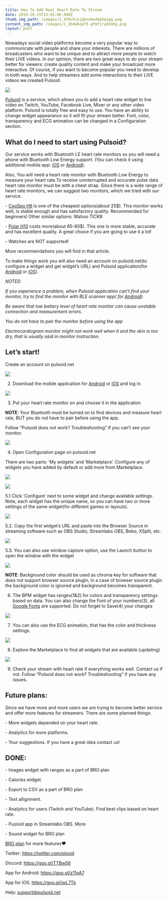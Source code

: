 ```yaml
---
title: How To Add Real Heart Rate To Stream
date: 2019-10-25T13:01:06.948Z
thumb_img_path: /images/1_47bchcejgbsobedmp6qogg.png
content_img_path: /images/1_2bdwbopf5-gfmfjry81mhg.png
layout: post
---
```

Nowadays social video platforms become a very popular way to communicate with people and share your interests. There are millions of broadcasters who want to be unique and to attract more people to watch their LIVE videos. In our opinion, there are two great ways to do your stream better for viewers: create quality content and make your broadcast more interactive. Of course, if you want to become popular you need to develop in both ways. And to help streamers add some interactions to their LIVE videos we created Pulsoid.

![](/images/1_2bdwbopf5-gfmfjry81mhg.png)

[Pulsoid](http://pulsoid.net/?from=newblog) is a service, which allows you to add a heart rate widget to live video on Twitch, YouTube, Facebook Live, Mixer or any other video platform. Pulsoid is totally free and easy to use. You have an ability to change widget appearance so it will fit your stream better. Font, color, transparency and ECG animation can be changed in a Configuration section.

## What do I need to start using Pulsoid?

Our service works with Bluetooth LE heart rate monitors so you will need a phone with Bluetooth Low Energy support. (You can check it using additional mobile app: [iOS](https://itunes.apple.com/us/app/bluetooth-smart-scanner/id509978131?mt=8) or [Android](https://play.google.com/store/apps/details?id=com.magicalboy.btd&hl=en)).

Also, You will need a heart rate monitor with Bluetooth Low Energy to measure your heart rate.To receive uninterrupted and accurate pulse data heart rate monitor must be with a chest strap. Since there is a wide range of heart rate monitors, we can suggest two monitors, which we tried with our service.

\- [CooSpo H6](https://amzn.to/2Z07IBv) is one of the cheapest options(about 25$). This monitor works well, is stable enough and has satisfactory quality. Recommended for beginners! Other similar options: Wahoo TICKR

\- [Polar H10](https://amzn.to/2YYg78F) costs more(about 65-80$). This one is more stable, accurate and has excellent quality. A great choice if you are going to use it a lot!

\- Watches are NOT supported!

More recommendations you will find in that article.

To make things work you will also need an account on pulsoid.net(to configure a widget and get widget’s URL) and Pulsoid application(for [Android](https://play.google.com/store/apps/details?id=com.pulsoid.swung&hl=en) or [iOS](https://itunes.apple.com/us/app/pulsoid/id1194772720?mt=8)).

_NOTES:_

_If you experience a problem, when Pulsoid application can’t find your monitor, try to find the monitor with BLE scanner app( for_ [_Android_](https://play.google.com/store/apps/details?id=ble.blescanner&hl=en)_)._

_Be aware that low battery level of heart rate monitor can cause unstable connection and measurement errors._

_You do not have to pair the monitor before using the app_

_Electrocardiogram monitor might not work well when it and the skin is too dry, that is usually said in monitor instruction._

## Let’s start!

Create an account on pulsoid.net

![](/images/0_rpedjxy365mqhqbr.png)

2. Download the mobile application for [Android](https://play.google.com/store/apps/details?id=com.pulsoid.swung&hl=en) or [iOS](https://itunes.apple.com/us/app/pulsoid/id1194772720?mt=8) and log in.

![](/images/1_cfopc4ksvzw6yi3pfmuqcw.png)

3. Put your heart rate monitor on and choose it in the application

**NOTE**: Your Bluetooth must be turned on to find devices and measure heart rate, BUT you do not have to pair before using the app.

Follow “Pulsoid does not work? Troubleshooting” if you can’t see your monitor.

![](/images/1_xef8btzuhxrdlfatmras_w.png)

4. Open Configuration page on pulsoid.net

There are two parts: ‘My widgets’ and ‘Marketplace’. Configure any of widgets you have added by default or add more from Marketplace.

![](/images/1_jrvmkrszvo63akutby3ecg.png)

![](/images/1__cf0vvp_nbzpkilib0xa_w.png)

5.1 Click ‘Configure’ next to some widget and change available settings. Note, each widget has the unique name, so you can have two or more settings of the same widget(for different games or layouts).

![](/images/1_apjmslqlyou6subx4dmnbg.png)

5.2. Copy the first widget’s URL and paste into the Browser Source in streaming software such as OBS Studio, Streamlabs OBS, Bebo, XSplit, etc.

![](/images/1_b2sspg4kna40qrq71ywskq.png)

5.3. You can also use window capture option, use the Launch button to open the window with the widget

![](/images/1_rkoav1va7wylklzobfqylw.png)

**NOTE**: Background color should be used as chroma key for software that does not support browser source plugin, in a case of browser source plugin the background color is ignored and background becomes transparent.

6. The BPM widget has ranges(1&2) for colors and transparency settings based on data. You can also change the Font of your numbers(3), all [Google Fonts](https://fonts.google.com/) are supported. Do not forget to Save(4) your changes

![](/images/1_qd9yz88sttkx0isd-pj2-g.png)

7. You can also use the ECG animation, that has the color and thickness settings.

![](/images/1_g7coglb0hjd-dut-ftacaa.png)

8. Explore the Marketplace to find all widgets that are available (updating)

![](/images/1_b0_1ptcdklln-edgcmtwoa.gif)

9. Check your stream with heart rate if everything works well. Contact us if not. Follow “Pulsoid does not work? Troubleshooting” if you have any issues.

## **Future plans:**

Since we have more and more users we are trying to become better service and offer more features for streamers. There are some planned things:

\- More widgets depended on your heart rate.

\- Analytics for more platforms.

\- Your suggestions. If you have a great idea contact us!

## **DONE:**

\- Images widget with ranges as a part of BRO plan

\- Calories widget.

\- Export to CSV as a part of BRO plan

\- Text allignment.

\- Analytics for users (Twitch and YouTube). Find best clips based on heart rate.

\- Pusloid app in Streamlabs OBS. More

\- Sound widget for BRO plan

[BRO plan](https://pulsoid.net/pricing?from=blog) for more features❤️

Twitter: https://twitter.com/plsoid

Discord: https://goo.gl/TTBw58 

App for Android: https://goo.gl/z11qA7     

App for iOS: https://goo.gl/iwL7Tk     

Help: support@pulsoid.net
